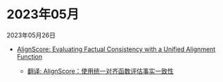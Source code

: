 # 2023年05月

2023年05月26日

- [AlignScore: Evaluating Factual Consistency with a Unified Alignment Function](2023年05月26日/AlignScore_Evaluating_Factual_Consistency_with_a_Unified_Alignment_Function.md)

    - [翻译: AlignScore：使用统一对齐函数评估事实一致性](2023年05月26日/AlignScore_Evaluating_Factual_Consistency_with_a_Unified_Alignment_Function.md)